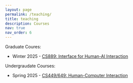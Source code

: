 ```yaml
---
layout: page
permalink: /teaching/
title: teaching
description: Courses
nav: true
nav_order: 6
---
```


Graduate Coures:

- Winter 2025 - [CS889: Interface for Human-AI Interaction](https://cs.uwaterloo.ca/~amcrisan/courses/cs889-w25)

Undergraudate Courses:

- Spring 2025 - [CS449/649: Human-Computer Interaction](https://cs.uwaterloo.ca/~amcrisan/courses/cs449-s25)
